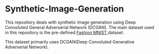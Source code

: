 # Synthetic-Image-Generation

This repository deals with synthetic image generation using Deep Convoluted General Adverserial Network (DCGAN). The main dataset used in this repository is the pre-defined <a href = "https://www.kaggle.com/zalando-research/fashionmnist"> Fashion MNIST </a> dataset.

This dataset primarily uses DCGAN(Deep Convoluted Generative Adverserial Network).
